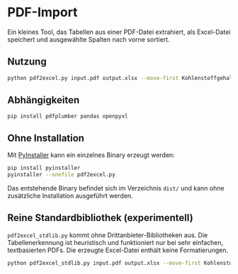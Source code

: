 # PDF-Import

Ein kleines Tool, das Tabellen aus einer PDF-Datei extrahiert, als Excel-Datei speichert und ausgewählte Spalten nach vorne sortiert.

## Nutzung

```bash
python pdf2excel.py input.pdf output.xlsx --move-first Kohlenstoffgehalt
```

## Abhängigkeiten

```
pip install pdfplumber pandas openpyxl
```

## Ohne Installation

Mit [PyInstaller](https://pyinstaller.org/) kann ein einzelnes Binary erzeugt werden:

```bash
pip install pyinstaller
pyinstaller --onefile pdf2excel.py
```

Das entstehende Binary befindet sich im Verzeichnis `dist/` und kann ohne zusätzliche Installation ausgeführt werden.

## Reine Standardbibliothek (experimentell)

`pdf2excel_stdlib.py` kommt ohne Drittanbieter-Bibliotheken aus. Die Tabellenerkennung ist heuristisch und funktioniert nur bei sehr einfachen, textbasierten PDFs. Die erzeugte Excel-Datei enthält keine Formatierungen.

```bash
python pdf2excel_stdlib.py input.pdf output.xlsx --move-first Kohlenstoffgehalt
```

